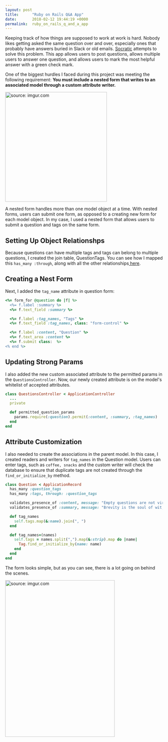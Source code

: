 ```yaml
---
layout: post
title:      "Ruby on Rails Q&A App"
date:       2018-02-12 19:44:19 +0000
permalink:  ruby_on_rails_q_and_a_app
---
```



Keeping track of how things are supposed to work at work is hard. Nobody likes getting asked the same question over and over, especially ones that probably have answers buried in Slack or old emails. [Socratic](https://github.com/hcarnes/socratic) attempts to solve this problem. This app allows users to post questions, allows multiple users to answer one question, and allows users to mark the most helpful answer with a green check mark.

One of the biggest hurdles I faced during this project was meeting the following requirement:  **You must include a nested form that writes to an associated model through a custom attribute writer.**

<a href="https://imgur.com/2Sgaasn"><img src="https://i.imgur.com/2Sgaasn.gif" title="source: imgur.com" height="350" width="325" /></a>

A nested form handles more than one model object at a time. With nested forms, users can submit one form, as opposed to a creating new form for each model object. In my case, I used a nested form that allows users to submit a question and tags on the same form. 

## Setting Up Object Relationshps

Because questions can have multiple tags and tags can belong to multiple questions, I created the join table, QuestionTags. You can see how I mapped this `has_many :through`, along with all the other relationships[ here](https://docs.google.com/spreadsheets/d/1DLd3Y9fC0-vweIqquSyq3wj5PhdbTabyXca-roWh__4/edit#gid=2001163121). 

## Creating a Nest Form

Next, I added the `tag_name` attribute in question form:

```ruby
<%= form_for @question do |f| %>
  <%= f.label :summary %>
  <%= f.text_field :summary %>

  <%= f.label :tag_names, "Tags" %>
  <%= f.text_field :tag_names, class: "form-control" %>

  <%= f.label :content, "Question" %>
  <%= f.text_area :content %>
  <%= f.submit class:  %>
<% end %>
```
## Updating Strong Params

I also added the new custom associated attribute to the permitted params in the `QuestionsController`. Now, our newly created attribute is on the model's whitelist of accepted attributes.

```ruby
class QuestionsController < ApplicationController
  ...
  private

  def permitted_question_params
    params.require(:question).permit(:content, :summary, :tag_names)
  end
end
```
## Attribute Customization

I also needed to create the associations in the parent model. In this case, I created readers and writers for `tag_names` in the Question model. Users can enter tags, such as `coffee, snacks` and the custom writer will check the database to ensure that duplicate tags are not created through the `find_or_initialize_by` method.

```ruby
class Question < ApplicationRecord
  has_many :question_tags
  has_many :tags, through: :question_tags

  validates_presence_of :content, message: "Empty questions are not virtuous"
  validates_presence_of :summary, message: "Brevity is the soul of wit, so summary is required"

  def tag_names
    self.tags.map(&:name).join(", ")
  end

  def tag_names=(names)
    self.tags = names.split(",").map(&:strip).map do |name|
      Tag.find_or_initialize_by(name: name)
    end
  end
end
```

The form looks simple, but as you can see, there is a lot going on behind the scenes.

<a href="https://imgur.com/xip4utG"><img src="https://i.imgur.com/xip4utG.png" title="source: imgur.com" height="500" width="350" /></a>


